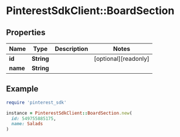 # PinterestSdkClient::BoardSection

## Properties

| Name | Type | Description | Notes |
| ---- | ---- | ----------- | ----- |
| **id** | **String** |  | [optional][readonly] |
| **name** | **String** |  |  |

## Example

```ruby
require 'pinterest_sdk'

instance = PinterestSdkClient::BoardSection.new(
  id: 549755885175,
  name: Salads
)
```

